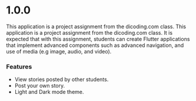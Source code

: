 # 1.0.0

This application is a project assignment from the dicoding.com class. This
application is a project assignment from the dicoding.com class. It is expected
that with this assignment, students can create Flutter applications that
implement advanced components such as advanced navigation, and use of media (e.g
image, audio, and video).

### Features

- View stories posted by other students.
- Post your own story.
- Light and Dark mode theme.
